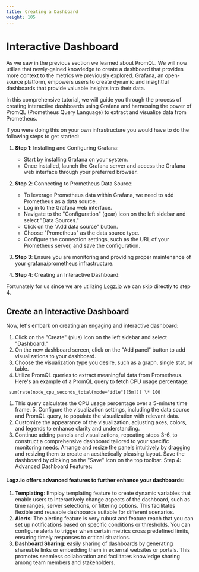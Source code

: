 ```yaml
---
title: Creating a Dashboard
weight: 105
---
```


# Interactive Dashboard

As we saw in the previous section we learned about PromQL. We will now utilize that newly-gained knowledge to create a dashboard that provides more context to the metrics we previously explored. Grafana, an open-source platform, empowers users to create dynamic and insightful dashboards that provide valuable insights into their data.

In this comprehensive tutorial, we will guide you through the process of creating interactive dashboards using Grafana and harnessing the power of PromQL (Prometheus Query Language) to extract and visualize data from Prometheus.

If you were doing this on your own infrastructure you would have to do the following steps to get started:

1. **Step 1**: Installing and Configuring Grafana:

   - Start by installing Grafana on your system.
   - Once installed, launch the Grafana server and access the Grafana web interface through your preferred browser.

1. **Step 2**: Connecting to Prometheus Data Source:

   - To leverage Prometheus data within Grafana, we need to add Prometheus as a data source.
   - Log in to the Grafana web interface.
   - Navigate to the "Configuration" (gear) icon on the left sidebar and select "Data Sources."
   - Click on the "Add data source" button.
   - Choose "Prometheus" as the data source type.
   - Configure the connection settings, such as the URL of your Prometheus server, and save the configuration.

1. **Step 3**: Ensure you are monitoring and providing proper maintenance of your grafana/prometheus infrastructure.
1. **Step 4**: Creating an Interactive Dashboard:

Fortunately for us since we are utilizing [Logz.io](https://logz.io) we can skip directly to step 4.

## Create an Interactive Dashboard

Now, let's embark on creating an engaging and interactive dashboard:

1. Click on the "Create" (plus) icon on the left sidebar and select "Dashboard."
1. On the new dashboard screen, click on the "Add panel" button to add visualizations to your dashboard.
1. Choose the visualization type you desire, such as a graph, single stat, or table.
1. Utilize PromQL queries to extract meaningful data from Prometheus. Here's an example of a PromQL query to fetch CPU usage percentage:

```
 sum(rate(node_cpu_seconds_total{mode="idle"}[5m])) \* 100

```

1. This query calculates the CPU usage percentage over a 5-minute time frame. 5. Configure the visualization settings, including the data source and PromQL query, to populate the visualization with relevant data.
1. Customize the appearance of the visualization, adjusting axes, colors, and legends to enhance clarity and understanding.
1. Continue adding panels and visualizations, repeating steps 3-6, to construct a comprehensive dashboard tailored to your specific monitoring needs.
   Arrange and resize the panels intuitively by dragging and resizing them to create an aesthetically pleasing layout.
   Save the dashboard by clicking on the "Save" icon on the top toolbar.
   Step 4: Advanced Dashboard Features:

#### Logz.io offers advanced features to further enhance your dashboards:

1. **Templating**: Employ templating feature to create dynamic variables that enable users to interactively change aspects of the dashboard, such as time ranges, server selections, or filtering options. This facilitates flexible and reusable dashboards suitable for different scenarios.
1. **Alerts**: The alerting feature is very rubust and feature reach that you can set up notifications based on specific conditions or thresholds. You can configure alerts to trigger when certain metrics cross predefined limits, ensuring timely responses to critical situations.
1. **Dashboard Sharing**: easily sharing of dashboards by generating shareable links or embedding them in external websites or portals. This promotes seamless collaboration and facilitates knowledge sharing among team members and stakeholders.
